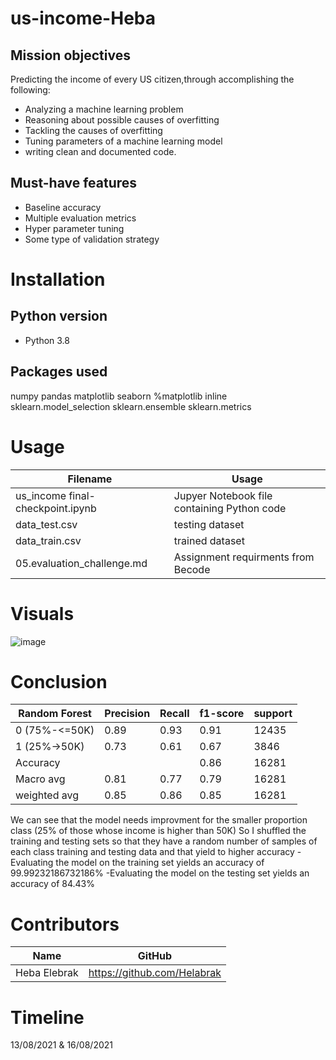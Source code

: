 # us-income-Heba

## Mission objectives

Predicting the income of every US citizen,through accomplishing the following: 
- Analyzing a machine learning problem
- Reasoning about possible causes of overfitting
- Tackling the causes of overfitting
- Tuning parameters of a machine learning model
- writing clean and documented code.
    
## Must-have features    
- Baseline accuracy
- Multiple evaluation metrics
- Hyper parameter tuning
- Some type of validation strategy


# Installation

## Python version
* Python 3.8

## Packages used
numpy
pandas
matplotlib
seaborn
%matplotlib inline
sklearn.model_selection 
sklearn.ensemble 
sklearn.metrics 

# Usage
| Filename                             | Usage                                                     |
|--------------------------------------|-----------------------------------------------------------|
| us_income final-checkpoint.ipynb | Jupyer Notebook file containing Python code
| data_test.csv | testing dataset
| data_train.csv | trained dataset 
| 05.evaluation_challenge.md | Assignment requirments from Becode 



# Visuals
![image](https://user-images.githubusercontent.com/84380899/129574666-303a5fdf-fdcf-4277-abc8-fa3d3abba366.png)


# 


# Conclusion             
                   


| Random Forest | Precision| Recall      | f1-score    |support
| --------------| -------- | ----------- |-------------|-------------|
| 0 (75%-<=50K) | 0.89     | 0.93        | 0.91        | 12435       |
| 1 (25%->50K)  | 0.73     | 0.61        | 0.67        | 3846        |
| Accuracy      |          |             | 0.86        | 16281       |
| Macro avg     | 0.81     | 0.77        | 0.79        | 16281       |
| weighted avg  | 0.85     | 0.86        | 0.85        | 16281       |

We can see that the model needs improvment for the smaller proportion class (25% of those whose income is higher than 50K) 
So I shuffled the training and testing sets so that they have a random number of samples of each class training and testing data and that yield to higher accuracy
        -Evaluating the model on the training set yields an accuracy of 99.99232186732186%
        -Evaluating the model on the testing set yields an accuracy of 84.43%


# Contributors
| Name           | GitHub                                                                              |
|----------------|-------------------------------------------------------------------------------------|
| Heba Elebrak | <a href="https://github.com/Helabrak">https://github.com/Helabrak               |



# Timeline
13/08/2021 & 16/08/2021
